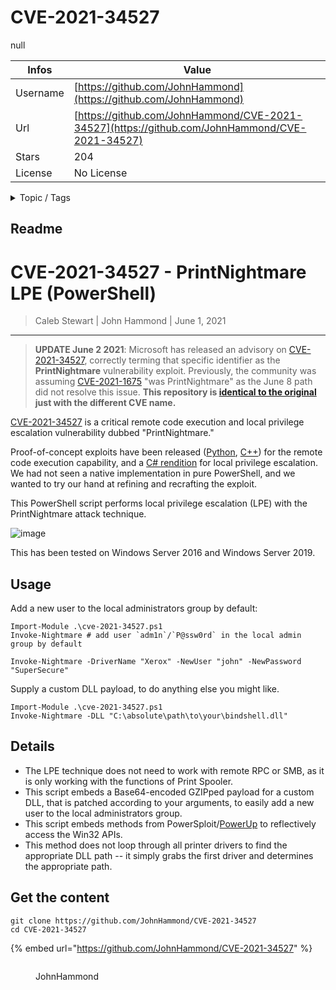 # CVE-2021-34527

null

| Infos    | Value                                                              |
| -------- | -------------------------------------------------------------------|
| Username | [https://github.com/JohnHammond](https://github.com/JohnHammond) |
| Url      | [https://github.com/JohnHammond/CVE-2021-34527](https://github.com/JohnHammond/CVE-2021-34527)                                               |
| Stars    | 204                                                          |
| License  | No License                                                        |

<details>

<summary>Topic / Tags</summary>



</details>

## Readme

# CVE-2021-34527 - PrintNightmare LPE (PowerShell)

> Caleb Stewart | John Hammond | June 1, 2021

----------------------------------------------------------

> **UPDATE June 2 2021**: Microsoft has released an advisory on [CVE-2021-34527](https://msrc.microsoft.com/update-guide/vulnerability/CVE-2021-34527), correctly terming that specific identifier as the **PrintNightmare** vulnerability exploit. Previously, the community was assuming [CVE-2021-1675](https://msrc.microsoft.com/update-guide/vulnerability/CVE-2021-1675) "was PrintNightmare" as the June 8 path did not resolve this issue. **This repository is [identical to the original](https://github.com/calebstewart/CVE-2021-1675) just with the different CVE name.**

[CVE-2021-34527](https://msrc.microsoft.com/update-guide/vulnerability/CVE-2021-34527) is a critical remote code execution and local privilege escalation vulnerability dubbed "PrintNightmare."

Proof-of-concept exploits have been released ([Python](https://github.com/cube0x0/CVE-2021-1675/blob/main/CVE-2021-1675.py), [C++](https://github.com/afwu/PrintNightmare/blob/main/EXP/POC/POC.cpp)) for the remote code execution capability, and a [C# rendition](https://github.com/cube0x0/CVE-2021-1675/tree/main/SharpPrintNightmare) for local privilege escalation. We had not seen a native implementation in pure PowerShell, and we wanted to try our hand at refining and recrafting the exploit.

This PowerShell script performs local privilege escalation (LPE) with the PrintNightmare attack technique.

![image](https://user-images.githubusercontent.com/6288722/124273358-ebad6800-db0d-11eb-9bc2-51201e6769ed.png)

This has been tested on Windows Server 2016 and Windows Server 2019.

## Usage

Add a new user to the local administrators group by default:

```shell
Import-Module .\cve-2021-34527.ps1
Invoke-Nightmare # add user `adm1n`/`P@ssw0rd` in the local admin group by default

Invoke-Nightmare -DriverName "Xerox" -NewUser "john" -NewPassword "SuperSecure" 
```

Supply a custom DLL payload, to do anything else you might like.

```shell
Import-Module .\cve-2021-34527.ps1
Invoke-Nightmare -DLL "C:\absolute\path\to\your\bindshell.dll"
```

## Details

* The LPE technique does not need to work with remote RPC or SMB, as it is only working with the functions of Print Spooler.
* This script embeds a Base64-encoded GZIPped payload for a custom DLL, that is patched according to your arguments, to easily add a new user to the local administrators group.
* This script embeds methods from PowerSploit/[PowerUp](https://github.com/PowerShellMafia/PowerSploit/blob/master/Privesc/PowerUp.ps1) to reflectively access the Win32 APIs.
* This method does not loop through all printer drivers to find the appropriate DLL path -- it simply grabs the first driver and determines the appropriate path.



## Get the content

```
git clone https://github.com/JohnHammond/CVE-2021-34527
cd CVE-2021-34527
```

{% embed url="https://github.com/JohnHammond/CVE-2021-34527" %}

<figure><img src="https://avatars.githubusercontent.com/u/6288722?v=4" alt=""><figcaption><p>JohnHammond</p></figcaption></figure>
